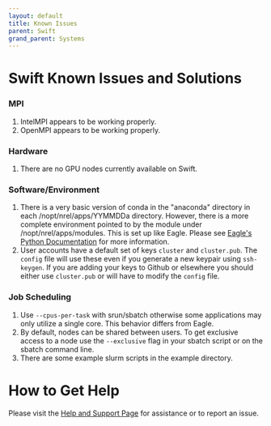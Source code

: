 ```yaml
---
layout: default
title: Known Issues
parent: Swift
grand_parent: Systems
---
```

# Swift Known Issues and Solutions

### MPI 
1. IntelMPI appears to be working properly.
1. OpenMPI appears to be working properly.

### Hardware
1. There are no GPU nodes currently available on Swift.

### Software/Environment
1. There is a very basic version of conda in the "anaconda" directory in each  /nopt/nrel/apps/YYMMDDa directory. However, there is a more complete environment pointed to by the module under /nopt/nrel/apps/modules. This is set up like Eagle. Please see [Eagle's Python Documentation](https://www.nrel.gov/hpc/eagle-software-python.html) for more information.
1. User accounts have a default set of keys `cluster` and `cluster.pub`. The `config` file will use these even if you generate a new keypair using `ssh-keygen`. If you are adding your keys to Github or elsewhere you should either use `cluster.pub` or will have to modify the `config` file.

### Job Scheduling
1. Use `--cpus-per-task` with srun/sbatch otherwise some applications may only utilize a single core. This behavior differs from Eagle.
1. By default, nodes can be shared between users.  To get exclusive access to a node use the `--exclusive` flag in your sbatch script or on the sbatch command line.
1. There are some example slurm scripts in the example directory.

# How to Get Help
Please visit the [Help and Support Page](./help.md) for assistance or to report an issue.


